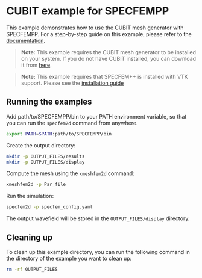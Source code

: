 # CUBIT example for SPECFEMPP

This example demonstrates how to use the CUBIT mesh generator with SPECFEMPP. For a step-by-step guide on this example, please refer to the [documentation](https://specfem2d-kokkos.readthedocs.io/en/latest/cookbooks/dim2/CUBIT/index.html).


> **Note:** This example requires the CUBIT mesh generator to be installed on your system. If you do not have CUBIT installed, you can download it from [here](https://cubit.sandia.gov/).

> **Note:** This example requires that SPECFEM++ is installed with VTK support. Please see the [installation guide](https://specfem2d-kokkos.readthedocs.io/en/latest/sections/getting_started/index.html#optional)

## Running the examples

Add path/to/SPECFEMPP/bin to your PATH environment variable, so that you can
run the `specfem2d` command from anywhere.

```bash
export PATH=$PATH:path/to/SPECFEMPP/bin
```

Create the output directory:

```bash
mkdir -p OUTPUT_FILES/results
mkdir -p OUTPUT_FILES/display
```

Compute the mesh using the `xmeshfem2d` command:

```bash
xmeshfem2d -p Par_file
```

Run the simulation:

```bash
specfem2d -p specfem_config.yaml
```

The output wavefield will be stored in the `OUTPUT_FILES/display` directory.

## Cleaning up

To clean up this example directory, you can run the following command in the
directory of the example you want to clean up:

```bash
rm -rf OUTPUT_FILES
```
